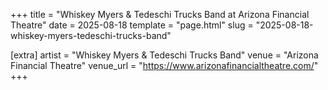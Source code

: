 +++
title = "Whiskey Myers & Tedeschi Trucks Band at Arizona Financial Theatre"
date = 2025-08-18
template = "page.html"
slug = "2025-08-18-whiskey-myers-tedeschi-trucks-band"

[extra]
artist = "Whiskey Myers & Tedeschi Trucks Band"
venue = "Arizona Financial Theatre"
venue_url = "https://www.arizonafinancialtheatre.com/"
+++
